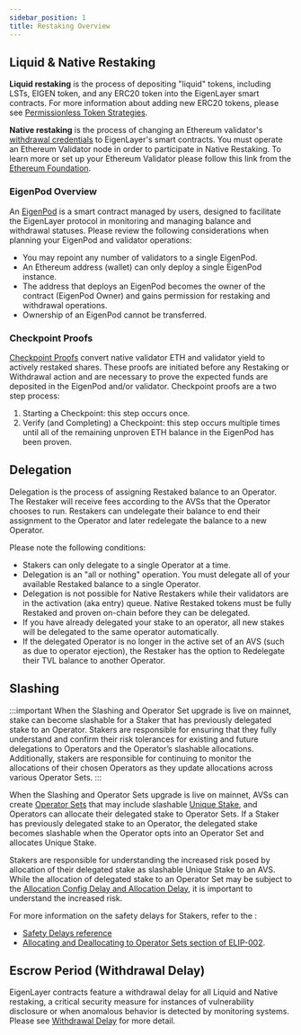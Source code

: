 ```yaml
---
sidebar_position: 1
title: Restaking Overview
---
```



## **Liquid & Native Restaking**

**Liquid restaking** is the process of depositing "liquid" tokens, including LSTs, EIGEN token, and any ERC20 token into the EigenLayer smart contracts. For more information about adding new ERC20 tokens, please see [Permissionless Token Strategies](/docs/developers/HowTo/build/avs-permissionlesss.md).

**Native restaking** is the process of changing an Ethereum validator's[ withdrawal credentials](https://notes.ethereum.org/@launchpad/withdrawals-faq#Q-What-are-withdrawals) to EigenLayer's smart contracts. You must operate an Ethereum Validator node in order to participate in Native Restaking. To learn more or set up your Ethereum Validator please follow this link from the[ Ethereum Foundation](https://launchpad.ethereum.org/).

### EigenPod Overview 

An [EigenPod](https://github.com/Layr-Labs/eigenlayer-contracts/blob/master/docs/core/EigenPodManager.md) is a smart contract managed by users, designed to facilitate the EigenLayer protocol in monitoring and managing balance and withdrawal statuses. Please review the following considerations when planning your EigenPod and validator operations:

- You may repoint any number of validators to a single EigenPod.
- An Ethereum address (wallet) can only deploy a single EigenPod instance.
- The address that deploys an EigenPod becomes the owner of the contract (EigenPod Owner) and gains permission for restaking and withdrawal operations.
- Ownership of an EigenPod cannot be transferred.

### Checkpoint Proofs

[Checkpoint Proofs](https://github.com/Layr-Labs/eigenlayer-contracts/blob/dev/docs/core/EigenPod.md#checkpointing-validators) convert native validator ETH and validator yield to actively restaked shares. These proofs are initiated 
before any Restaking or Withdrawal action and are necessary to prove the expected funds are deposited in the EigenPod and/or validator. 
Checkpoint proofs are a two step process:
1. Starting a Checkpoint: this step occurs once.
1. Verify (and Completing) a Checkpoint: this step occurs multiple times until all of the remaining unproven ETH balance in the 
EigenPod has been proven.

## Delegation

Delegation is the process of assigning Restaked balance to an Operator. The Restaker will receive fees according to the AVSs 
that the Operator chooses to run. Restakers can undelegate their balance to end their assignment to the Operator and later 
redelegate the balance to a new Operator.

Please note the following conditions:
- Stakers can only delegate to a single Operator at a time.
- Delegation is an "all or nothing" operation. You must delegate all of your available Restaked balance to a single Operator.
- Delegation is not possible for Native Restakers while their validators are in the activation (aka entry) queue. Native Restaked 
tokens must be fully Restaked and proven on-chain before they can be delegated.
- If you have already delegated your stake to an operator, all new stakes will be delegated to the same operator automatically.
- If the delegated Operator is no longer in the active set of an AVS (such as due to operator ejection), the Restaker has 
the option to Redelegate their TVL balance to another Operator.

## Slashing 

:::important
When the Slashing and Operator Set upgrade is live on mainnet, stake can become slashable for a Staker that has previously
delegated stake to an Operator. Stakers are responsible for ensuring that they fully understand and confirm their risk tolerances
for existing and future delegations to Operators and the Operator’s slashable allocations. Additionally, stakers are responsible
for continuing to monitor the allocations of their chosen Operators as they update allocations across various Operator Sets.
:::

When the Slashing and Operator Sets upgrade is live on mainnet, AVSs can create [Operator Sets](../../eigenlayer/concepts/operator-sets/operator-sets-concept.md) that may include slashable
[Unique Stake](../../eigenlayer/concepts/slashing/unique-stake.md), and Operators can allocate their delegated stake to Operator Sets. If a Staker has previously delegated stake
to an Operator, the delegated stake becomes slashable when the Operator opts into an Operator Set and allocates Unique Stake.

Stakers are responsible for understanding the increased risk posed by allocation of their delegated stake as slashable
Unique Stake to an AVS. While the allocation of delegated stake to an Operator Set may be subject to the [Allocation Config
Delay and Allocation Delay](../../eigenlayer/reference/safety-delays-reference.md), it is important to understand the increased risk.

For more information on the safety delays for Stakers, refer to the :
* [Safety Delays reference](../../eigenlayer/reference/safety-delays-reference.md)
* [Allocating and Deallocating to Operator Sets section of ELIP-002](https://github.com/eigenfoundation/ELIPs/blob/main/ELIPs/ELIP-002.md#unique-stake-allocation--deallocation).

## Escrow Period (Withdrawal Delay)

EigenLayer contracts feature a withdrawal delay for all Liquid and Native restaking, a critical security measure for instances 
of vulnerability disclosure or when anomalous behavior is detected by monitoring systems. Please see [Withdrawal Delay](/docs/eigenlayer/security/withdrawal-delay.md) 
for more detail.

